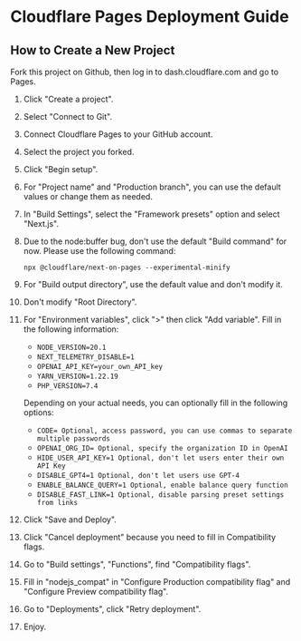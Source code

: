 # Cloudflare Pages Deployment Guide

## How to Create a New Project

Fork this project on Github, then log in to dash.cloudflare.com and go to Pages.

1. Click "Create a project".
2. Select "Connect to Git".
3. Connect Cloudflare Pages to your GitHub account.
4. Select the project you forked.
5. Click "Begin setup".
6. For "Project name" and "Production branch", you can use the default values or change them as needed.
7. In "Build Settings", select the "Framework presets" option and select "Next.js".
8. Due to the node:buffer bug, don't use the default "Build command" for now. Please use the following command:
   ```
   npx @cloudflare/next-on-pages --experimental-minify
   ```
9. For "Build output directory", use the default value and don't modify it.
10. Don't modify "Root Directory".
11. For "Environment variables", click ">" then click "Add variable". Fill in the following information:

    - `NODE_VERSION=20.1`
    - `NEXT_TELEMETRY_DISABLE=1`
    - `OPENAI_API_KEY=your_own_API_key`
    - `YARN_VERSION=1.22.19`
    - `PHP_VERSION=7.4`

    Depending on your actual needs, you can optionally fill in the following options:

    - `CODE= Optional, access password, you can use commas to separate multiple passwords`
    - `OPENAI_ORG_ID= Optional, specify the organization ID in OpenAI`
    - `HIDE_USER_API_KEY=1 Optional, don't let users enter their own API Key`
    - `DISABLE_GPT4=1 Optional, don't let users use GPT-4`
    - `ENABLE_BALANCE_QUERY=1 Optional, enable balance query function`
    - `DISABLE_FAST_LINK=1 Optional, disable parsing preset settings from links`

12. Click "Save and Deploy".
13. Click "Cancel deployment" because you need to fill in Compatibility flags.
14. Go to "Build settings", "Functions", find "Compatibility flags".
15. Fill in "nodejs_compat" in "Configure Production compatibility flag" and "Configure Preview compatibility flag".
16. Go to "Deployments", click "Retry deployment".
17. Enjoy.